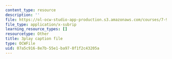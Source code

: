 ```yaml
---
content_type: resource
description: ''
file: https://ol-ocw-studio-app-production.s3.amazonaws.com/courses/7-91j-foundations-of-computational-and-systems-biology-spring-2014/07a5c9168e7b55e1ba978f1f2c43205a_kx_Hks_-SZM.srt
file_type: application/x-subrip
learning_resource_types: []
resourcetype: Other
title: 3play caption file
type: OCWFile
uid: 07a5c916-8e7b-55e1-ba97-8f1f2c43205a
---
```

